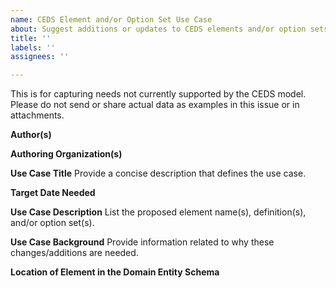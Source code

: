 ```yaml
---
name: CEDS Element and/or Option Set Use Case
about: Suggest additions or updates to CEDS elements and/or option sets
title: ''
labels: ''
assignees: ''

---
```


This is for capturing needs not currently supported by the CEDS model.  Please do not send or share actual data as examples in this issue or in attachments. 

**Author(s)**

**Authoring Organization(s)**

**Use Case Title**
Provide a concise description that defines the use case.

**Target Date Needed**

**Use Case Description** 
List the proposed element name(s), definition(s), and/or option set(s).

**Use Case Background**
Provide information related to why these changes/additions are needed.

**Location of Element in the Domain Entity Schema**
